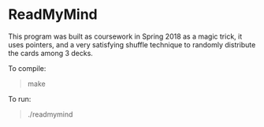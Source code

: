 # ReadMyMind

This program was built as coursework in Spring 2018 as a magic trick, it uses pointers, and a very satisfying shuffle technique to randomly distribute the cards among 3 decks.

To compile:
>make

To run:
>./readmymind
